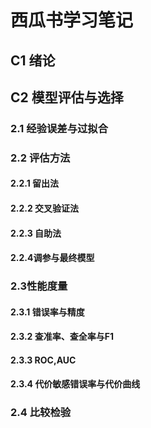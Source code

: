 # 西瓜书学习笔记

## C1 绪论

## C2 模型评估与选择

### 2.1 经验误差与过拟合

### 2.2 评估方法

#### 2.2.1 留出法

#### 2.2.2 交叉验证法

#### 2.2.3 自助法

#### 2.2.4调参与最终模型

### 2.3性能度量

#### 2.3.1 错误率与精度

#### 2.3.2 查准率、查全率与F1

#### 2.3.3 ROC,AUC

#### 2.3.4 代价敏感错误率与代价曲线

### 2.4 比较检验